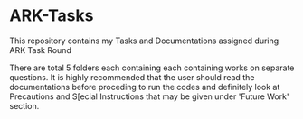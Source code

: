 # ARK-Tasks
This repository contains my Tasks and Documentations assigned during ARK Task Round

There are total 5 folders each containing each containing works on separate questions. It is highly recommended that the user should read the documentations before proceding to run the codes and definitely look at Precautions and S[ecial Instructions that may be given under 'Future Work' section.
